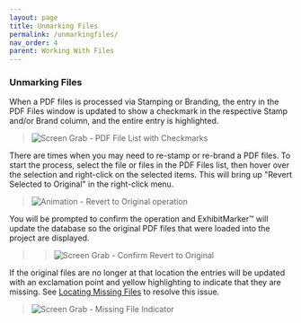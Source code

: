 ```yaml
---
layout: page
title: Unmarking Files
permalink: /unmarkingfiles/
nav_order: 4
parent: Working With Files
---
```


### Unmarking Files

When a PDF files is processed via Stamping or Branding, the entry in the PDF Files window is updated to show a checkmark in the respective Stamp and/or Brand column, and the entire entry is highlighted.

> ![Screen Grab - PDF File List with Checkmarks](../assets/working_with_files_assets/working_with_files_unmarking_01_listofmarkeddocs.png)

There are times when you may need to re-stamp or re-brand a PDF files.  To start the process, select the file or files in the PDF Files list, then hover over the selection and right-click on the selected items.  This will bring up "Revert Selected to Original" in the right-click menu.

> ![Animation - Revert to Original operation](../assets/working_with_files_assets/working_with_files_unmarking_02_unmarkoperation.gif)

You will be prompted to confirm the operation and ExhibitMarker&trade; will update the database so the original PDF files that were loaded into the project are displayed.

> > ![Screen Grab - Confirm Revert to Original](../assets/working_with_files_assets/working_with_files_unmarking_03_confirmunmark.png)

If the original files are no longer at that location the entries will be updated with an exclamation point and yellow highlighting to indicate that they are missing.  See [Locating Missing Files](working_with_files_locatingmissing.markdown) to resolve this issue.

> ![Screen Grab - Missing File Indicator](../assets/working_with_files_assets/working_with_files_locatingmissing_01_lostpdfs.png)